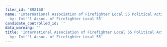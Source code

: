 ```yaml
---
filer_id: '892160'
name: 'International Association of Firefighter Local 55 Political Action, sponsored
  by: Int''l Assoc. of Firefighter Local 55'
candidate_controlled_id: ''
data_warning: ''
title: 'International Association of Firefighter Local 55 Political Action, sponsored
  by: Int''l Assoc. of Firefighter Local 55'
---
```

